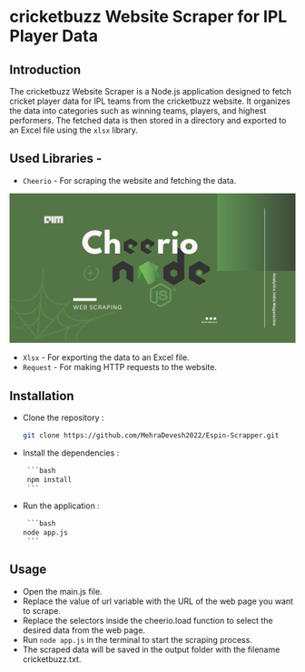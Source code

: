 # cricketbuzz Website Scraper for IPL Player Data

## Introduction

The cricketbuzz Website Scraper is a Node.js application designed to fetch cricket player data for IPL teams from the cricketbuzz website. It organizes the data into categories such as winning teams, players, and highest performers. The fetched data is then stored in a directory and exported to an Excel file using the `xlsx` library.

## Used Libraries -

 - `Cheerio` - For scraping the website and fetching the data.  
<img src="./img/01.png" width="800"  /> 

 - `Xlsx` - For exporting the data to an Excel file. 
 - `Request` - For making HTTP requests to the website. 

## Installation
 
  - Clone the repository :

     ```bash
     git clone https://github.com/MehraDevesh2022/Espin-Scrapper.git 
     ```
 - Install the dependencies :

        ```bash
        npm install
        ```

 - Run the application :

        ```bash
       node app.js
        ```
 
 ## Usage 
  
  
 - Open the main.js file.
 - Replace the value of url variable with the URL of the web page you want to scrape.
 - Replace the selectors inside the cheerio.load function to select the desired data from the web page.
 - Run `node app.js` in the terminal to start the scraping process.
 - The scraped data will be saved in the output folder with the filename cricketbuzz.txt.

